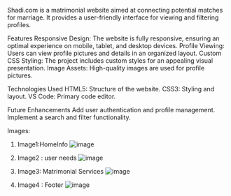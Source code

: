 Shadi.com is a matrimonial website aimed at connecting potential matches for marriage. It provides a user-friendly interface for viewing and filtering profiles.

Features
Responsive Design: The website is fully responsive, ensuring an optimal experience on mobile, tablet, and desktop devices.
Profile Viewing: Users can view profile pictures and details in an organized layout.
Custom CSS Styling: The project includes custom styles for an appealing visual presentation.
Image Assets: High-quality images are used for profile pictures.

Technologies Used
HTML5: Structure of the website.
CSS3: Styling and layout.
VS Code: Primary code editor.

Future Enhancements
Add user authentication and profile management.
Implement a search and filter functionality.

Images:

1. Image1:HomeInfo
![image](https://github.com/user-attachments/assets/9545440b-9b6b-443b-a0c3-fa569542f08d)

2. Image2 : user needs
![image](https://github.com/user-attachments/assets/dd6dafd2-a511-4b3f-b2ba-f1d1e6be6f09)

3. Image3: Matrimonial Services
![image](https://github.com/user-attachments/assets/c7bdce98-b987-47f8-8487-4157d8729990)

4. Image4 : Footer
![image](https://github.com/user-attachments/assets/c17cc78c-e346-437d-a3df-04c38ef3f07d)
